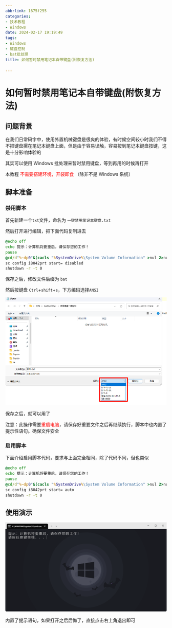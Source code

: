 ```yaml
---
abbrlink: 1675f255
categories:
- 技术教程
- Windows
date: 2024-02-17 19:19:49
tags:
- Windows
- 键盘控制
- bat批处理
title: 如何暂时禁用笔记本自带键盘(附恢复方法)

---
```


# 如何暂时禁用笔记本自带键盘(附恢复方法)

## 问题背景

在我们日常码字中，使用外置机械键盘是很爽的体验，有时候空间较小时我们不得不把键盘摞在笔记本键盘上面，但是由于容易误触，容易按到笔记本键盘按键，这是十分影响体验的

其实可以使用 Windows 批处理来暂时禁用键盘，等到再用的时候再打开

本教程 <span style="color:#FF0000;"> 不需要搭建环境，开袋即食 </span>（除非不是 Windows 系统）

## 脚本准备

### 禁用脚本

首先新建一个`txt`文件，命名为 `一键禁用笔记本键盘.txt`

然后打开进行编辑，把下面代码复制进去

```bat
@echo off
echo 提示：计算机将要重启，请保存您的工作！
pause
@cd/d"%~dp0"&(cacls "%SystemDrive%\System Volume Information" >nul 2>nul)||(start "" mshta vbscript:CreateObject^("Shell.Application"^).ShellExecute^("%~nx0"," %*","","runas",1^)^(window.close^)&exit /b)
sc config i8042prt start= disabled
shutdown -r -t 0
```

保存之后，修改文件后缀为 `bat`

然后按键盘 `Ctrl`+`shift`+`s`，下方编码选择`ANSI`

![image-20240217192852252](../images/Windows_keyboard/image-20240217192852252.png)

保存之后，就可以用了

注意：此操作需要<span style="color:#FF0000;">重启电脑</span>，请保存好重要文件之后再继续执行，脚本中也内置了提示性语句。确保文件安全

### 启用脚本

下面介绍启用脚本代码，要求与上面完全相同，除了代码不同，但也类似

```bat
@echo off
echo 提示：计算机将要重启，请保存您的工作！
pause
@cd/d"%~dp0"&(cacls "%SystemDrive%\System Volume Information" >nul 2>nul)||(start "" mshta vbscript:CreateObject^("Shell.Application"^).ShellExecute^("%~nx0"," %*","","runas",1^)^(window.close^)&exit /b)
sc config i8042prt start= auto
shutdown -r -t 0

```

## 使用演示

![image-20240217193145664](../images/Windows_keyboard/image-20240217193145664.png)

内置了提示语句，如果打开之后后悔了，直接点击右上角退出即可
